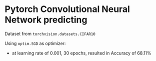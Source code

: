 # Pytorch Convolutional Neural Network predicting

Dataset from `torchvision.datasets.CIFAR10`

Using `optim.SGD` as optimizer:
* at learning rate of 0.001, 30 epochs, resulted in Accuracy of 68.11%
